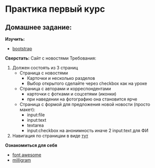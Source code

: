 # Практика первый курс

## Домашнее задание:

__Изучить:__
* [bootstrap](https://getbootstrap.com/docs/5.3/)

__Сверстать:__
Сайт с новостями
Требования:
1. Должен состоять из 3 страниц
    * Страница с новостями
        * Карточки и несколько разделов
        * Выбор открытого сделайте через checkbox как на уроке
    * Страница с авторами и корреспондентами
        * карточки с фотками и соцсетями (иконки)
        * при наведении на фотографию она становится ярче
    * Страница с формой для предложения новой новости (просто макет):
        * input:file
        * input:text
        * textarea
        * input:checkbox на анонимность иначе 2 input:text для ФИ
2. Навигация по страницам в виде [тут](https://getbootstrap.com/docs/5.3/components/navs-tabs/#)
    


__Ознакомиться для себя__
* [font awesome](https://fontawesome.com/docs/web/setup/get-started)
* [milligram](https://milligram.io/)
